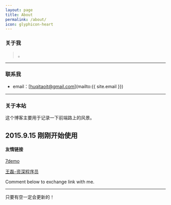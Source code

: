 ```yaml
---
layout: page
title: About
permalink: /about/
icon: glyphicon-heart
---
```


### 关于我

> 。   



---

### 联系我

* email：[huqitaoit@gmail.com](mailto:{{ site.email }})


---

### 关于本站   

这个博客主要用于记录一下前端路上的风景。

2015.9.15 刚刚开始使用
---

#### 友情链接

[7demo](http://7demo.github.io/)

[王磊-资深程序员](http://www.cnblogs.com/vipstone/)

Comment below to exchange link with me.  

---

只要有空一定会更新的！
